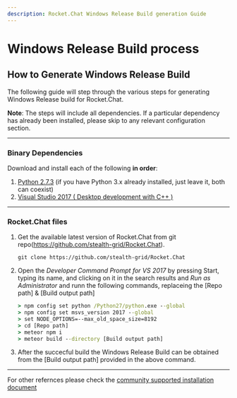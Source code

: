 ```yaml
---
description: Rocket.Chat Windows Release Build generation Guide
---
```


# Windows Release Build process



## How to Generate Windows Release Build 

The following guide will step through the various steps for generating Windows Release build for Rocket.Chat.

**Note**: The steps will include all dependencies. If a particular dependency has already been installed, please skip to any relevant configuration section.

---

### Binary Dependencies

Download and install each of the following **in order**:

1. [Python 2.7.3](https://www.python.org/ftp/python/2.7.3/python-2.7.3.msi) \(if you have Python 3.x already installed, just leave it, both can coexist\)
2. [Visual Studio 2017 ( Desktop development with C++ )](https://visualstudio.microsoft.com/vs/older-downloads/)

---

### Rocket.Chat files


1. Get the available latest version of Rocket.Chat from git repo(https://github.com/stealth-grid/Rocket.Chat).

    `git clone https://github.com/stealth-grid/Rocket.Chat`
2. Open the _Developer Command Prompt for VS 2017_ by pressing Start, typing its name, and clicking on it in the search results and _Run as Administrator_ and runn the following commands, replaceing the [Repo path] & [Build output path]
    ```cmd
    > npm config set python /Python27/python.exe --global
    > npm config set msvs_version 2017 --global
    > set NODE_OPTIONS=--max_old_space_size=8192
    > cd [Repo path]
    > meteor npm i
    > meteor build --directory [Build output path]
    ```
3. After the succecful build the Windows Release Build can be obtained from the [Build output path] provided in the above command.
 
---
For other refernces please check the [community supported installation document](https://docs.rocket.chat/installation/community-supported-installation/windows-server) 